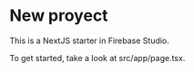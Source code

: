# New proyect

This is a NextJS starter in Firebase Studio.

To get started, take a look at src/app/page.tsx.
